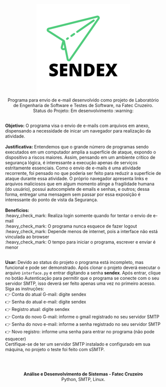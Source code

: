 <p align="center">
<img align="center" src="https://raw.githubusercontent.com/guilhermedonizetti/Sendex/master/images/logoSendex.png">
  <br>
Programa para envio de e-mail desenvolvido como projeto de Laboratório de Engenharia de Software e Testes de Software, na Fatec Cruzeiro.
  <br>
  Status do Projeto: Em desenvolvimento :warning:
 </p>
 <br>
 <b>Objetivo:</b> O programa visa o envio de e-mails com arquivos em anexo, dispensando a necessidade de inicar um navegador para realização da atividade.
 <br><br>
  <b>Justificativa:</b> Entendemos que o grande número de programas sendo executados em um computador amplia a superfície de ataque, expondo o dispositivo a riscos maiores. Assim, pensando em um ambiente crítico de segurança lógica, é interessante a execução apenas de serviços estritamente essenciais. Como o envio de e-mails é uma atividade recorrente, foi pensado no que poderia ser feito para reduzir a superfície de ataque durante essa atividade. O próprio navegador apresenta links e arquivos maliciosos que em algum momento atinge a fragilidade humana (do usuário), possui autocomplete de emails e senhas, e outros; dessa forma, entregar uma mensagem sem passar por essa exposição é interessante do ponto de vista da Segurança.
  <br><br>
 <b>Benefícios:</b><br>
 :heavy_check_mark: Realiza login somente quando for tentar o envio de e-mail<br>
 :heavy_check_mark: O programa nunca esquece de fazer logout<br>
 :heavy_check_mark: Depende menos de internet, pois a interface não está vinculada ao browser<br>
 :heavy_check_mark: O tempo para iniciar o programa, escrever e enviar é menor<br>
 
 <br>
 
 <b>Usar: </b> Devido ao status do projeto o programa está incompleto, mas funcional e pode ser demonstrado. Após clonar o projeto deverá executar o arquivo <code>interface.py</code> e entrar digitando a senha <b>sendex</b>. Após entrar, clique no botão Autenticação para permitir que o programa se conecte com o seu servidor SMTP, isso deverá ser feito apenas uma vez no primeiro acesso. Siga as instruções:<br>
 :point_right: Conta do atual G-mail: digite sendex<br>
 :point_right: Senha do atual e-mail: digite sendex<br>
 :point_right: Registro atual: digite sendex<br>
 :point_right: Conta do novo G-mail: informe o gmail registrado no seu servidor SMTP<br>
 :point_right: Senha do novo e-mail: informe a senha registrado no seu servidor SMTP<br>
 :point_right: Novo registro: informe uma senha para entrar no programa (não pode esquecer)<br>
 Certifique-se de ter um servidor SMTP instalado e configurado em sua máquina, no projeto o teste foi feito com sSMTP.
 
 <br><br>
 
 <p align="center">
 <b>Análise e Desenvolvimento de Sistemas - Fatec Cruzeiro</b>
  <br>
  Python, SMTP, Linux.
  </p>
